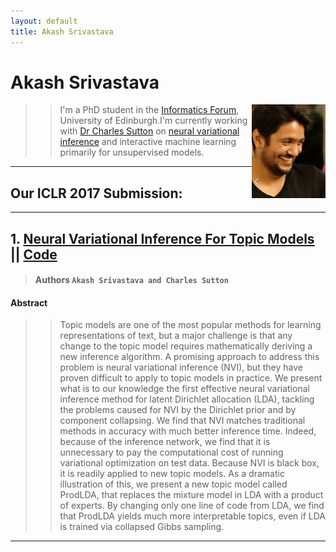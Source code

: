 ```yaml
---
layout: default
title: Akash Srivastava
---
```


<!-- <div class="blurb">
	<h1>Akash Srivastava</h1>
	<p>![profile](/profile.jpg) I'm a PhD student in the <a href="http://www.ed.ac.uk/informatics/about/location/forum">Informatics Forum </a>, 
		University of Edinburgh.</p>
	<p>I'm currently working with <a href="http://homepages.inf.ed.ac.uk/csutton/">Dr Charles Sutton</a> 
		on <a href="https://www.cs.princeton.edu/courses/archive/fall11/cos597C/lectures/variational-inference-i.pdf"> ![profile](/profile.jpg)  <img style="float: left;" src="/profile.jpg">
		variational inference</a> and <br>interactive machine learning primarily for unsupervised models. </p>
</div><!-- /.blurb --> 



#   Akash Srivastava

<img style="float: right;" src="/profile.jpg">

> > I'm a PhD student in the [Informatics Forum](http://www.ed.ac.uk/informatics/about/location/forum), University of Edinburgh.I'm currently working with [Dr Charles Sutton](http://homepages.inf.ed.ac.uk/csutton/) on [neural variational inference](http://akashgit.github.io/Neural-Variational-Inference/) and interactive machine learning primarily for unsupervised models.

---

## Our ICLR 2017 Submission:

---

## 1. [Neural Variational Inference For Topic Models](http://openreview.net/forum?id=BybtVK9lg) || [Code](https://github.com/akashgit/Neural-Variational-Inference-for-Topic-Models)

> #### Authors `Akash Srivastava and Charles Sutton`

#### Abstract

>> Topic models are one of the most popular methods for learning representations 
of text, but a major challenge is that any change to the topic model requires 
mathematically deriving a new inference algorithm. A promising approach to address
this problem is neural variational inference (NVI), but they have proven difficult
to apply to topic models in practice. We present what is to our knowledge the first
effective neural variational inference method for latent Dirichlet allocation (LDA),
tackling the problems caused for NVI by the Dirichlet prior and by component collapsing.
We find that NVI matches traditional methods in accuracy with much better inference
time. Indeed, because of the inference network, we find that it is unnecessary to pay
the computational cost of running variational optimization on test data. Because NVI
is black box, it is readily applied to new topic models. As a dramatic illustration 
of this, we present a new topic model called ProdLDA, that replaces the mixture model
in LDA with a product of experts. By changing only one line of code from LDA, we find
that ProdLDA yields much more interpretable topics, even if LDA is trained via collapsed
Gibbs sampling.

---



